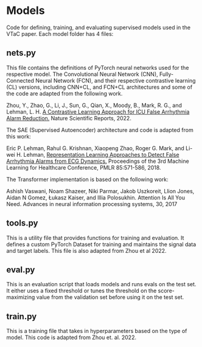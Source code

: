 # Models

Code for defining, training, and evaluating supervised models used in the VTaC paper. Each model folder has 4 files:

## nets.py
This file contains the definitions of PyTorch neural networks used for the respective model. The Convolutional Neural Network (CNN), Fully-Connected Neural Network (FCN), and their respective contrastive learning (CL) versions, including CNN+CL, and FCN+CL architectures and some of the code are adapted from the following work. 

Zhou, Y., Zhao, G., Li, J., Sun, G., Qian, X., Moody, B., Mark, R. G., and Lehman, L. H. [A Contrastive Learning Approach for ICU False Arrhythmia Alarm Reduction.](https://rdcu.be/cJf9V) Nature Scientific Reports, 2022.

The SAE (Supervised Autoencoder) architecture and code is adapted from this work:

Eric P. Lehman, Rahul G. Krishnan, Xiaopeng Zhao, Roger G. Mark, and Li-wei H. Lehman, [Representation Learning Approaches to Detect False Arrhythmia Alarms from ECG Dynamics.](https://proceedings.mlr.press/v85/lehman18a.html) Proceedings of the 3rd Machine Learning for Healthcare Conference, PMLR 85:571-586, 2018.

The Transformer implementation is based on the following work:

Ashish Vaswani, Noam Shazeer, Niki Parmar, Jakob Uszkoreit, Llion Jones, Aidan N Gomez, Łukasz
Kaiser, and Illia Polosukhin. Attention Is All You Need. Advances in neural information processing
systems, 30, 2017

## tools.py

This is a utility file that provides functions for training and evaluation. It defines a custom PyTorch Dataset for training and maintains the signal data and target labels. This file is also adapted from Zhou et al 2022.

## eval.py

This is an evaluation script that loads models and runs evals on the test set. It either uses a fixed threshold or tunes the threshold on the score-maximizing value from the validation set before using it on the test set. 

## train.py

This is a training file that takes in hyperparameters based on the type of model. This code is adapted from Zhou et. al. 2022.
